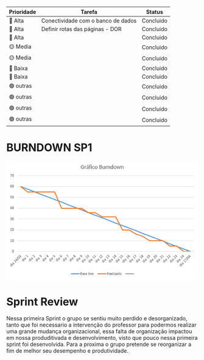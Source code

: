 | Prioridade |       Tarefa       |  Status  | 
|------------|--------------------|----------|
| 🔴 Alta   | Conectividade com o banco de dados | Concluido |
| 🔴 Alta   | Definir rotas das páginas - DOR    | Concluido |
| 🔴 Alta   |                    | Concluido |
| 🟡 Media  |                    | Concluido |
| 🟡 Media  |                    | Concluido |
| 🔵 Baixa  |                    | Concluido |  
| 🔵 Baixa  |                    | Concluido | 
| 🟢 outras |                    | Concluido |
| 🟢 outras |                    | Concluido | 
| 🟢 outras |                    | Concluido |
| 🟢 outras |                    | Concluido |

# BURNDOWN SP1
 <div align = center>
 <img src="Imagens Turi/burndown_finalsp1.PNG">
 </div>

# Sprint Review

Nessa primeira Sprint o grupo se sentiu muito perdido e desorganizado, tanto que foi necessario a intervenção do professor para podermos realizar uma grande mudança organizacional, essa falta de organização impactou em nossa produditivada e desenvolvimento, visto que pouco nessa primeira sprint foi desenvolvida. Para a proxima o grupo pretende se reorganizar a fim de melhor seu desempenho e produtividade.
